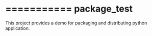 ===========
package_test
===========

This project provides a demo for packaging and distributing python application.